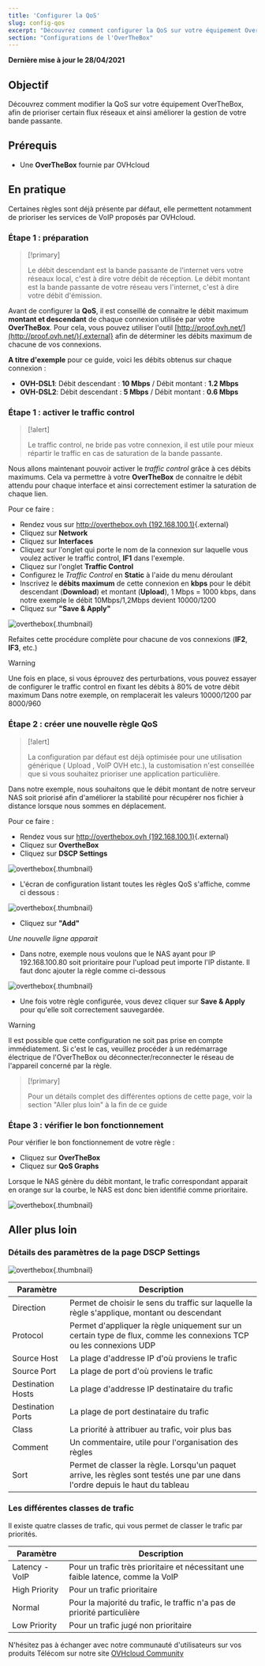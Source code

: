 ```yaml
---
title: 'Configurer la QoS'
slug: config-qos
excerpt: "Découvrez comment configurer la QoS sur votre équipement OverTheBox afin d'améliorer la gestion de votre bande passante"
section: "Configurations de l'OverTheBox"
---
```


**Dernière mise à jour le 28/04/2021**

## Objectif

Découvrez comment modifier la QoS sur votre équipement OverTheBox, afin de prioriser certain flux réseaux et ainsi améliorer la gestion de votre bande passante.

## Prérequis

- Une **OverTheBox** fournie par OVHcloud

## En pratique

Certaines règles sont déjà présente par défaut, elle permettent notamment de prioriser les services de VoIP proposés par OVHcloud.

### Étape 1 : préparation

> [!primary]
>
> Le débit descendant est la bande passante de l'internet vers votre réseaux local, c'est à dire votre débit de réception.
> Le débit montant est la bande passante de votre réseau vers l'internet, c'est à dire votre débit d'émission.
>

Avant de configurer la  **QoS**, il est conseillé de connaitre le débit maximum **montant et descendant** de chaque connexion utilisée par votre **OverTheBox**. Pour cela, vous pouvez utiliser l'outil [http://proof.ovh.net/](http://proof.ovh.net/){.external} afin de déterminer les débits maximum de chacune de vos connexions.

**A titre d'exemple**  pour ce guide, voici les débits obtenus sur chaque connexion :

- **OVH-DSL1**: Débit descendant : **10 Mbps** / Débit montant : **1.2 Mbps**
- **OVH-DSL2**: Débit descendant : **5 Mbps** / Débit montant : **0.6 Mbps**

### Étape 1 : activer le traffic control

> [!alert]
>
> Le traffic control, ne bride pas votre connexion, il est utile pour mieux répartir le traffic en cas de saturation de la bande passante.
>

Nous allons maintenant pouvoir activer le _traffic control_ grâce à ces débits maximums. Cela va permettre à votre **OverTheBox** de connaitre le débit attendu pour chaque interface et ainsi correctement estimer la saturation de chaque lien.

Pour ce faire :

- Rendez vous sur [http://overthebox.ovh (192.168.100.1)](http://overthebox.ovh){.external}
- Cliquez sur **Network**
- Cliquez sur **Interfaces**
- Cliquez sur l'onglet qui porte le nom de la connexion sur laquelle vous voulez activer le traffic control, **IF1** dans l'exemple.
- Cliquez sur l'onglet **Traffic Control**
- Configurez le _Traffic Control_ en **Static** à l'aide du menu déroulant
- Inscrivez le **débits maximum** de cette connexion en **kbps** pour le débit descendant (**Download**) et montant (**Upload**), 1 Mbps = 1000 kbps, dans notre exemple le débit 10Mbps/1,2Mbps devient 10000/1200
- Cliquez sur **"Save & Apply"**

![overthebox](images/qos-step1.png){.thumbnail}

Refaites cette procédure complète pour chacune de vos connexions (**IF2**, **IF3**, etc.)

> [!warning]
>
> Une fois en place, si vous éprouvez des perturbations, vous pouvez essayer de configurer le traffic control en fixant les débits à 80% de votre débit maximum
> Dans notre exemple, on remplacerait les valeurs 10000/1200 par 8000/960
>

### Étape 2 : créer une nouvelle règle QoS

> [!alert]
>
> La configuration par défaut est déjà optimisée pour une utilisation
> générique ( Upload , VoIP  OVH  etc.), la customisation n'est
> conseillée que si vous souhaitez prioriser une application particulière.
>

Dans notre exemple, nous souhaitons que le débit montant de notre serveur NAS soit priorisé afin d'améliorer la stabilité pour récupérer nos fichier à distance lorsque nous sommes en déplacement.

Pour ce faire :

- Rendez vous sur [http://overthebox.ovh (192.168.100.1)](http://overthebox.ovh){.external}
- Cliquez sur **OvertheBox**
- Cliquez sur **DSCP Settings**

![overthebox](images/qos-step2-1.png){.thumbnail}

- L'écran de configuration listant toutes les règles QoS s'affiche, comme ci dessous :

![overthebox](images/qos-step2-2.png){.thumbnail}

- Cliquez sur **"Add"**

_Une nouvelle ligne apparait_

- Dans notre, exemple nous voulons que le NAS ayant pour IP 192.168.100.80 soit prioritaire pour l'upload peut importe l'IP distante. Il faut donc ajouter la règle comme ci-dessous

![overthebox](images/qos-step2-3.png){.thumbnail}

- Une fois votre règle configurée, vous devez cliquer sur **Save & Apply** pour qu'elle soit correctement sauvegardée.

> [!warning]
>
> Il est possible que cette configuration ne soit pas prise en compte immédiatement.
> Si c'est le cas, veuillez procéder à un redémarrage électrique de l'OverTheBox ou déconnecter/reconnecter le réseau de l'appareil concerné par la règle.
>

> [!primary]
>
> Pour un détails complet des différentes options de cette page, voir la section "Aller plus loin" à la fin de ce guide
>

### Étape 3 : vérifier le bon fonctionnement

Pour vérifier le bon fonctionnement de votre règle :

- Cliquez sur **OverTheBox**
- Cliquez sur **QoS Graphs**

Lorsque le NAS génère du débit montant, le trafic correspondant apparait en orange sur la courbe, le NAS est donc bien identifié comme prioritaire.

![overthebox](images/qos-step3.png){.thumbnail}


## Aller plus loin

### Détails des paramètres de la page DSCP Settings

![overthebox](images/qos-step2-2.png){.thumbnail}

| Paramètre | Description |
| ------------- | ------------- |
| Direction  | Permet de choisir le sens du traffic sur laquelle la règle s'applique, montant ou descendant |
| Protocol  | Permet d'appliquer la règle uniquement sur un certain type de flux, comme les connexions TCP ou les connexions UDP |
| Source Host  | La plage d'addresse IP d'où proviens le trafic  |
| Source Port  | La plage de port d'où proviens le trafic |
| Destination Hosts | La plage d'addresse IP destinataire du trafic |
| Destination Ports  | La plage de port destinataire du trafic |
| Class | La priorité à attribuer au trafic, voir plus bas |
| Comment | Un commentaire, utile pour l'organisation des règles |
| Sort | Permet de classer la règle. Lorsqu'un paquet arrive, les règles sont testés une par une dans l'ordre depuis le haut du tableau |

### Les différentes classes de trafic

Il existe quatre classes de trafic, qui vous permet de classer le trafic par priorités.

| Paramètre | Description |
| ------------- | ------------- |
| Latency - VoIP  | Pour un trafic très prioritaire et nécessitant une faible latence, comme la VoIP |
| High Priority  | Pour un trafic prioritaire |
| Normal | Pour la majorité du trafic, le traffic n'a pas de priorité particulière |
| Low Priority | Pour un trafic jugé non prioritaire |

N'hésitez pas à échanger avec notre communauté d'utilisateurs sur vos produits Télécom sur notre site [OVHcloud Community](https://community.ovh.com/c/telecom)
